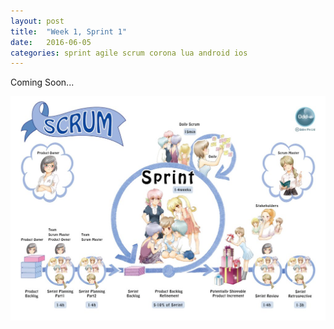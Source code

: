 ```yaml
---
layout: post
title:  "Week 1, Sprint 1"
date:   2016-06-05
categories: sprint agile scrum corona lua android ios
---
```


Coming Soon...

![alt text](https://raw.githubusercontent.com/majeedthaika/majeedthaika.github.io/master/img/scrum.jpg)
